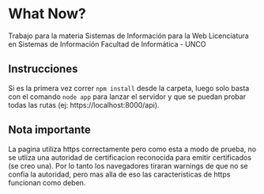 
# What Now?

Trabajo para la materia Sistemas de Información para la Web
Licenciatura en Sistemas de Información
Facultad de Informática - UNCO

## Instrucciones

Si es la primera vez correr `npm install` desde la carpeta, luego solo basta con el comando `node app` para lanzar el servidor y que se puedan probar todas las rutas (ej: https://localhost:8000/api).

## Nota importante

La pagina utiliza https correctamente pero como esta a modo de prueba, no se utliza una autoridad de certificacion reconocida para emitir certificados (se creo una). Por lo tanto los navegadores tiraran warnings de que no se confia la autoridad, pero mas alla de eso las caracteristicas de https funcionan como deben.
